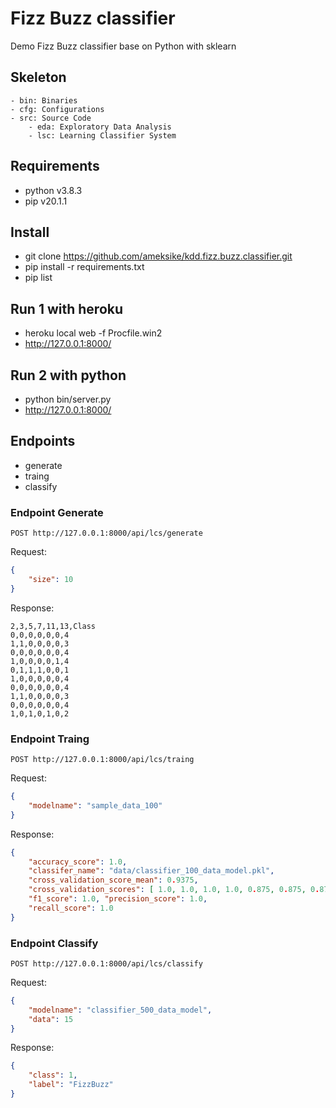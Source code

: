 # Fizz Buzz classifier
Demo Fizz Buzz classifier base on Python with sklearn

## Skeleton 

```plain
- bin: Binaries
- cfg: Configurations
- src: Source Code
    - eda: Exploratory Data Analysis
    - lsc: Learning Classifier System
```

## Requirements 
- python v3.8.3
- pip v20.1.1

## Install
- git clone https://github.com/ameksike/kdd.fizz.buzz.classifier.git
- pip install -r requirements.txt
- pip list

## Run 1 with heroku
- heroku local web -f Procfile.win2
- http://127.0.0.1:8000/

## Run 2 with python
- python bin/server.py 
- http://127.0.0.1:8000/


## Endpoints
- generate
- traing
- classify

### Endpoint Generate
```
POST http://127.0.0.1:8000/api/lcs/generate
```
Request:
```json
{
    "size": 10
}
```
Response: 
```
2,3,5,7,11,13,Class 
0,0,0,0,0,0,4 
1,1,0,0,0,0,3 
0,0,0,0,0,0,4 
1,0,0,0,0,1,4 
0,1,1,1,0,0,1 
1,0,0,0,0,0,4 
0,0,0,0,0,0,4 
1,1,0,0,0,0,3 
0,0,0,0,0,0,4 
1,0,1,0,1,0,2
```

### Endpoint Traing
```
POST http://127.0.0.1:8000/api/lcs/traing
```

Request:
```json
{
    "modelname": "sample_data_100"
}
```

Response:
```json
{ 
    "accuracy_score": 1.0, 
    "classifer_name": "data/classifier_100_data_model.pkl", 
    "cross_validation_score_mean": 0.9375, 
    "cross_validation_scores": [ 1.0, 1.0, 1.0, 1.0, 0.875, 0.875, 0.875, 0.875, 0.875, 1.0 ], 
    "f1_score": 1.0, "precision_score": 1.0, 
    "recall_score": 1.0 
}
```

### Endpoint Classify
```
POST http://127.0.0.1:8000/api/lcs/classify
```

Request:
```json
{
    "modelname": "classifier_500_data_model",
    "data": 15
}
```

Response:
```json
{ 
    "class": 1, 
    "label": "FizzBuzz" 
}
```

